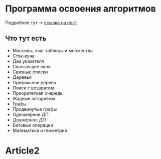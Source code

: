 # Программа освоения алгоритмов

Подробнее тут -> [ссылка на пост](https://www.t.me/a_cup_of_code).

## Что тут есть

* Массивы, хэш-таблицы и множества
* Стэк-куча
* Два указателя
* Скользящее окно
* Связные списки
* Деревья
* Префиксное дерево
* Поиск с возвратом
* Приоритетная очередь
* Жадные алгоритмы
* Графы
* Продвинутые графы
* Одномерное ДП
* Двумерное ДП
* Битовые операции
* Математика и геометрия

# Article2
